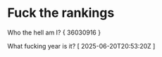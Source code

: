 # Fuck the rankings

Who the hell am I?
{ 36030916 }

What fucking year is it?
[ 2025-06-20T20:53:20Z ]
